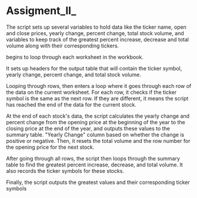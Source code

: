 # Assigment_ll_
The script sets up several variables to hold data like the ticker name, open and close prices, yearly change, percent change, total stock volume, and variables to keep track of the greatest percent increase, decrease and total volume along with their corresponding tickers.

begins to loop through each worksheet in the workbook.

It sets up headers for the output table that will contain the ticker symbol, yearly change, percent change, and total stock volume. 

Looping through rows, then enters a loop where it goes through each row of the data on the current worksheet. For each row, it checks if the ticker symbol is the same as the next row. If they are different, it means the script has reached the end of the data for the current stock.

At the end of each stock's data, the script calculates the yearly change and percent change from the opening price at the beginning of the year to the closing price at the end of the year, and outputs these values to the summary table.
"Yearly Change" column based on whether the change is positive or negative. Then, it resets the total volume and the row number for the opening price for the next stock.

After going through all rows, the script then loops through the summary table to find the greatest percent increase, decrease, and total volume. It also records the ticker symbols for these stocks.

Finally, the script outputs the greatest values and their corresponding ticker symbols 
